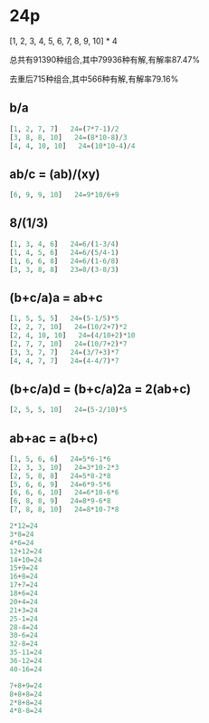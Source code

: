# 24p

[1, 2, 3, 4, 5, 6, 7, 8, 9, 10] * 4

总共有91390种组合,其中79936种有解,有解率87.47%

去重后715种组合,其中566种有解,有解率79.16%


## b/a
```Python
[1, 2, 7, 7]   24=(7*7-1)/2
[3, 8, 8, 10]   24=(8*10-8)/3
[4, 4, 10, 10]   24=(10*10-4)/4
```

## ab/c = (ab)/(xy)
```Python
[6, 9, 9, 10]   24=9*10/6+9
```

## 8/(1/3)
```Python
[1, 3, 4, 6]   24=6/(1-3/4)
[1, 4, 5, 6]   24=6/(5/4-1)
[1, 6, 6, 8]   24=6/(1-6/8)
[3, 3, 8, 8]   23=8/(3-8/3)
```

## (b+c/a)a = ab+c
```Python
[1, 5, 5, 5]   24=(5-1/5)*5
[2, 2, 7, 10]   24=(10/2+7)*2
[2, 4, 10, 10]   24=(4/10+2)*10
[2, 7, 7, 10]   24=(10/7+2)*7
[3, 3, 7, 7]   24=(3/7+3)*7
[4, 4, 7, 7]   24=(4-4/7)*7
```

## (b+c/a)d = (b+c/a)2a = 2(ab+c)
```Python
[2, 5, 5, 10]   24=(5-2/10)*5
```

## ab+ac = a(b+c)
```Python
[1, 5, 6, 6]   24=5*6-1*6
[2, 3, 3, 10]   24=3*10-2*3
[2, 5, 8, 8]   24=5*8-2*8
[5, 6, 6, 9]   24=6*9-5*6
[6, 6, 6, 10]   24=6*10-6*6
[6, 8, 8, 9]   24=8*9-6*8
[7, 8, 8, 10]   24=8*10-7*8
```


```Python
2*12=24
3*8=24
4*6=24
12+12=24
14+10=24
15+9=24
16+8=24
17+7=24
18+6=24
20+4=24
21+3=24
25-1=24
28-4=24
30-6=24
32-8=24
35-11=24
36-12=24
40-16=24

7+8+9=24
8+8+8=24
2*8+8=24
4*8-8=24

```